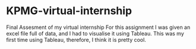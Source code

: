 # KPMG-virtual-internship
Final Assesment of my virtual internship
For this assignment I was given an excel file full of data, and I had to visualise it using Tableau. This was my first time using Tableau, therefore, I think it is pretty cool.
